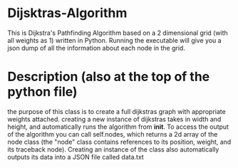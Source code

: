 # Dijsktras-Algorithm
This is Dijkstra's Pathfinding Algorithm based on a 2 dimensional grid (with all weights as 1) written in Python. Running the executable will give you a json dump of all the information about each node in the grid.


# Description (also at the top of the python file)
the purpose of this class is to create a full dijkstras graph with appropriate weights attached. 
creating a new instance of dijkstras takes in width and height, and automatically runs the algorithm
from __init__. To access the output of the algorithm you can call self.nodes, which returns a 
2d array of the node class (the "node" class contains references to its
position, weight, and its traceback node). Creating an instance of the class also 
automatically outputs its data into a JSON file called
data.txt
